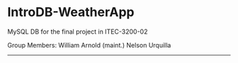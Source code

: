 # IntroDB-WeatherApp
MySQL DB for the final project in ITEC-3200-02

Group Members:
William Arnold (maint.)
Nelson Urquilla

---

<Insert description of DB here>
